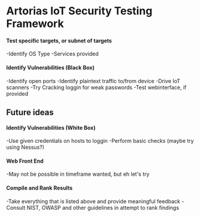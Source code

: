 # Artorias IoT Security Testing Framework


####  Test specific targets, or subnet of targets

-Identify OS Type
-Services provided

#### Identify Vulnerabilities (Black Box)

-Identify open ports
-Identify plaintext traffic to/from device
-Drive IoT scanners
-Try Cracking loggin for weak passwords
-Test webinterface, if provided


## Future ideas

#### Identify Vulnerabilities (White Box)

-Use given credentials on hosts to loggin
-Perform basic checks (maybe try using Nessus?)

#### Web Front End

-May not be possible in timeframe wanted, but eh let's try

#### Compile and Rank Results

-Take everything that is listed above and provide meaningful feedback
-Consult NIST, OWASP and other guidelines in attempt to rank findings

